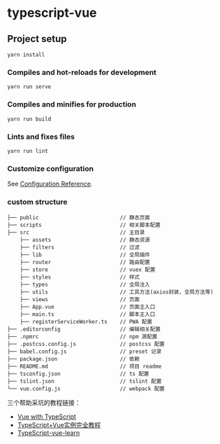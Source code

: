 # typescript-vue

## Project setup
```
yarn install
```

### Compiles and hot-reloads for development
```
yarn run serve
```

### Compiles and minifies for production
```
yarn run build
```

### Lints and fixes files
```
yarn run lint
```

### Customize configuration
See [Configuration Reference](https://cli.vuejs.org/config/).

### custom structure

```shell
├── public                          // 静态页面
├── scripts                         // 相关脚本配置
├── src                             // 主目录
    ├── assets                      // 静态资源
    ├── filters                     // 过滤
    ├── lib                         // 全局插件
    ├── router                      // 路由配置
    ├── store                       // vuex 配置
    ├── styles                      // 样式
    ├── types                       // 全局注入
    ├── utils                       // 工具方法(axios封装，全局方法等)
    ├── views                       // 页面
    ├── App.vue                     // 页面主入口
    ├── main.ts                     // 脚本主入口
    ├── registerServiceWorker.ts    // PWA 配置
├── .editorconfig                   // 编辑相关配置
├── .npmrc                          // npm 源配置
├── .postcss.config.js              // postcss 配置
├── babel.config.js                 // preset 记录
├── package.json                    // 依赖
├── README.md                       // 项目 readme
├── tsconfig.json                   // ts 配置
├── tslint.json                     // tslint 配置
└── vue.config.js                   // webpack 配置
```

三个帮助采坑的教程链接：

- [Vue with TypeScript](https://juejin.im/post/5bd698c7f265da0ae8015f12)
- [TypeScript+Vue实例完全教程](https://zhuanlan.zhihu.com/p/32122243)
- [TypeScript-vue-learn](https://github.com/wlx200510/TypeScript-vue-learn)